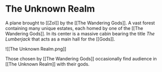 # The Unknown Realm
A plane brought to [[Zol]] by the [[The Wandering Gods]]. A vast forest containing many unique estates, each homed by one of the [[The Wandering Gods]]. In its center is a massive cabin bearing the title *The Lumberjack* that acts as a main hall for the [[Gods]].

![[The Unknown Realm.png]]

Those chosen by [[The Wandering Gods]] occasionally find audience in [[The Unknown Realm]] with their gods.